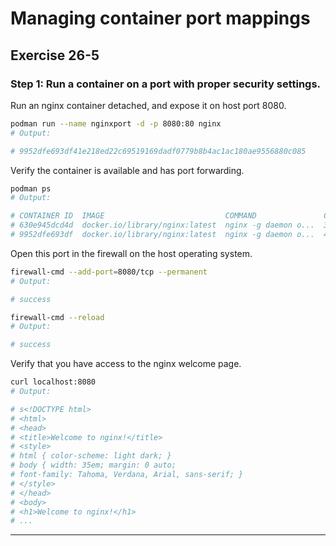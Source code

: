 # Managing container port mappings
## Exercise 26-5


### Step 1: Run a container on a port with proper security settings.

Run an nginx container detached, and expose it on host port 8080.

```bash
podman run --name nginxport -d -p 8080:80 nginx
# Output:

# 9952dfe693df41e218ed22c69519169dadf0779b8b4ac1ac180ae9556880c085
```

Verify the container is available and has port forwarding.

```bash
podman ps
# Output: 

# CONTAINER ID  IMAGE                           COMMAND               CREATED         STATUS         PORTS                         NAMES
# 630e945dcd4d  docker.io/library/nginx:latest  nginx -g daemon o...  38 hours ago    Up 38 hours    80/tcp                        web2
# 9952dfe693df  docker.io/library/nginx:latest  nginx -g daemon o...  42 seconds ago  Up 41 seconds  0.0.0.0:8080->80/tcp, 80/tcp  nginxport
```

Open this port in the firewall on the host operating system.

```bash
firewall-cmd --add-port=8080/tcp --permanent
# Output: 

# success

firewall-cmd --reload
# Output: 

# success
```

Verify that you have access to the nginx welcome page. 

```bash
curl localhost:8080
# Output: 

# s<!DOCTYPE html>
# <html>
# <head>
# <title>Welcome to nginx!</title>
# <style>
# html { color-scheme: light dark; }
# body { width: 35em; margin: 0 auto;
# font-family: Tahoma, Verdana, Arial, sans-serif; }
# </style>
# </head>
# <body>
# <h1>Welcome to nginx!</h1>
# ...
```


---